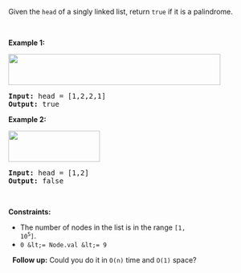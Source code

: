 Given the `` head `` of a singly linked list, return `` true `` if it is a palindrome.

&nbsp;

__Example 1:__

<img alt="" src="https://assets.leetcode.com/uploads/2021/03/03/pal1linked-list.jpg" style="width: 422px; height: 62px;"/>

<pre>
<strong>Input:</strong> head = [1,2,2,1]
<strong>Output:</strong> true
</pre>

__Example 2:__

<img alt="" src="https://assets.leetcode.com/uploads/2021/03/03/pal2linked-list.jpg" style="width: 182px; height: 62px;"/>

<pre>
<strong>Input:</strong> head = [1,2]
<strong>Output:</strong> false
</pre>

&nbsp;

__Constraints:__

*   The number of nodes in the list is in the range <code>[1, 10<sup>5</sup>]</code>.
*   `` 0 &lt;= Node.val &lt;= 9 ``

&nbsp;
__Follow up:__ Could you do it in `` O(n) `` time and `` O(1) `` space?
